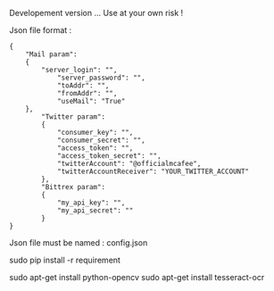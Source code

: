 Developement version ...
Use at your own risk !

Json file format :


```
{
	"Mail param":
	{
		"server_login": "",
			"server_password": "",
			"toAddr": "",
			"fromAddr": "",
			"useMail": "True"
	},
		"Twitter param":
		{
			"consumer_key": "",
			"consumer_secret": "",
			"access_token": "",
			"access_token_secret": "",
			"twitterAccount": "@officialmcafee",
			"twitterAccountReceiver": "YOUR_TWITTER_ACCOUNT"
		},
		"Bittrex param":
		{
			"my_api_key": "",
			"my_api_secret": ""
		}
}
```
Json file must be named : config.json

sudo pip install -r requirement

sudo apt-get install python-opencv
sudo apt-get install tesseract-ocr